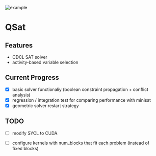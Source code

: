 ![example](https://github.com/Randy1005/QSat/actions/workflows/cmake.yml/badge.svg)
# QSat

## Features
+ CDCL SAT solver
+ activity-based variable selection 

## Current Progress
- [x] basic solver functionaliy (boolean constraint propagation + conflict analysis)
- [x] regression / integration test for comparing performance with minisat
- [x] geometric solver restart strategy

## TODO
- [ ] modify SYCL to CUDA
- [ ] configure kernels with num_blocks that fit each problem (instead of fixed blocks)

